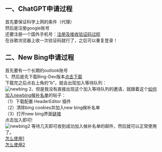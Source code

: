 ﻿## 一、ChatGPT申请过程
首先要保证科学上网的条件（代理）  
然后是注册google账号  
还要注册一个国外手机号：[注册及接收验证码过程](https://juejin.cn/post/7173447848292253704)  
在谷歌浏览器上收一次验证码就行了，之后可以重复登录！  

## 二、New Bing申请过程
首先要有一个长期的outlook账号  
1、然后是先下载Bing-Dev版本[点击下载](https://www.microsoftedgeinsider.com/zh-cn/download/dev)  
下载完之后点右上角的“b”，就会出现加入等待队列：  
![newbing](https://user-images.githubusercontent.com/50043212/220618895-6614455c-e33e-4491-98f1-adabf51de712.png)
2、但是我没有直接出现这个加入等待队列的邀请，就跟着这个[如何加入newbing候补名单](https://blog.csdn.net/qq_23323539/article/details/129059941?spm=1001.2101.3001.6650.1&utm_medium=distribute.pc_relevant.none-task-blog-2~default~CTRLIST~Rate-1-129059941-blog-129032253.pc_relevant_multi_platform_whitelistv3&depth_1-utm_source=distribute.pc_relevant.none-task-blog-2~default~CTRLIST~Rate-1-129059941-blog-129032253.pc_relevant_multi_platform_whitelistv3&utm_relevant_index=2)的帖子：  
（1）下载配置 HeaderEditor 插件  
（2）清除bing cookies并加入new bing候补名单  
（3）打开new bing界面[链接](https://www.bing.com/new)  
点击加入即可!  
![newbing2](https://user-images.githubusercontent.com/50043212/220618987-6915be19-e460-4677-9070-749c3e493b7e.png)
等待几天即可收到成功加入候补名单的邮件，然后就可以正常使用了。    
[怎么使用1](https://blog.csdn.net/weixin_49767895/article/details/129071748)  
[怎么使用2](https://blog.csdn.net/weixin_45889655/article/details/129074562?spm=1001.2101.3001.6661.1&utm_medium=distribute.pc_relevant_t0.none-task-blog-2~default~CTRLIST~Rate-1-129074562-blog-129032253.pc_relevant_multi_platform_whitelistv3&depth_1-utm_source=distribute.pc_relevant_t0.none-task-blog-2~default~CTRLIST~Rate-1-129074562-blog-129032253.pc_relevant_multi_platform_whitelistv3&utm_relevant_index=1)  

